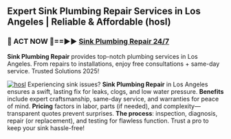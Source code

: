 ## Expert Sink Plumbing Repair Services in Los Angeles | Reliable & Affordable (hosl)  

<h3>🚿 ACT NOW 🌟==►► <a href="https://tinyurl.com/2ne6vx2x" rel="nofollow">Sink Plumbing Repair 24/7</a></h3>

**Sink Plumbing Repair** provides top-notch plumbing services in Los Angeles. From repairs to installations, enjoy free consultations + same-day service. Trusted Solutions 2025!

[![hosl](https://i.imgur.com/4PFF4AK.jpeg)](https://tinyurl.com/2ne6vx2x)
Experiencing sink issues? **Sink Plumbing Repair** in Los Angeles ensures a swift, lasting fix for leaks, clogs, and low water pressure. **Benefits** include expert craftsmanship, same-day service, and warranties for peace of mind. **Pricing** factors in labor, parts (if needed), and complexity—transparent quotes prevent surprises. **The process**: inspection, diagnosis, repair (or replacement), and testing for flawless function. Trust a pro to keep your sink hassle-free!
